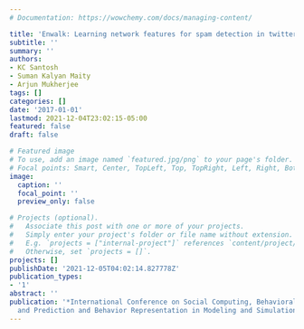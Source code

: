 ```yaml
---
# Documentation: https://wowchemy.com/docs/managing-content/

title: 'Enwalk: Learning network features for spam detection in twitter'
subtitle: ''
summary: ''
authors:
- KC Santosh
- Suman Kalyan Maity
- Arjun Mukherjee
tags: []
categories: []
date: '2017-01-01'
lastmod: 2021-12-04T23:02:15-05:00
featured: false
draft: false

# Featured image
# To use, add an image named `featured.jpg/png` to your page's folder.
# Focal points: Smart, Center, TopLeft, Top, TopRight, Left, Right, BottomLeft, Bottom, BottomRight.
image:
  caption: ''
  focal_point: ''
  preview_only: false

# Projects (optional).
#   Associate this post with one or more of your projects.
#   Simply enter your project's folder or file name without extension.
#   E.g. `projects = ["internal-project"]` references `content/project/deep-learning/index.md`.
#   Otherwise, set `projects = []`.
projects: []
publishDate: '2021-12-05T04:02:14.827778Z'
publication_types:
- '1'
abstract: ''
publication: '*International Conference on Social Computing, Behavioral-Cultural Modeling
  and Prediction and Behavior Representation in Modeling and Simulation (SBP-BRiMS)*'
---
```

